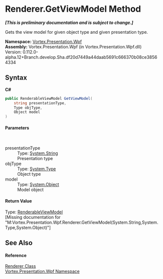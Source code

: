# Renderer.GetViewModel Method 
 _**\[This is preliminary documentation and is subject to change.\]**_

Gets the view model for given object type and given presentation type.

**Namespace:**&nbsp;<a href="N_Vortex_Presentation_Wpf.md">Vortex.Presentation.Wpf</a><br />**Assembly:**&nbsp;Vortex.Presentation.Wpf (in Vortex.Presentation.Wpf.dll) Version: 0.112.0-alpha.12+Branch.develop.Sha.df20d7449a44daab5691c666370b08ce38564334

## Syntax

**C#**<br />
``` C#
public RenderableViewModel GetViewModel(
	string presentationType,
	Type objType,
	Object model
)
```


#### Parameters
&nbsp;<dl><dt>presentationType</dt><dd>Type: <a href="https://docs.microsoft.com/dotnet/api/system.string" target="_blank">System.String</a><br />Presentation type</dd><dt>objType</dt><dd>Type: <a href="https://docs.microsoft.com/dotnet/api/system.type" target="_blank">System.Type</a><br />Object type</dd><dt>model</dt><dd>Type: <a href="https://docs.microsoft.com/dotnet/api/system.object" target="_blank">System.Object</a><br />Model object</dd></dl>

#### Return Value
Type: <a href="T_Vortex_Presentation_Wpf_RenderableViewModel.md">RenderableViewModel</a><br />\[Missing <returns> documentation for "M:Vortex.Presentation.Wpf.Renderer.GetViewModel(System.String,System.Type,System.Object)"\]

## See Also


#### Reference
<a href="T_Vortex_Presentation_Wpf_Renderer.md">Renderer Class</a><br /><a href="N_Vortex_Presentation_Wpf.md">Vortex.Presentation.Wpf Namespace</a><br />
